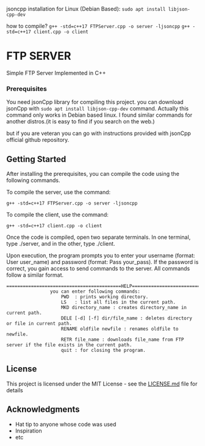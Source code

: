 


jsoncpp installation for Linux (Debian Based): ```sudo apt install libjson-cpp-dev```

how to compile?
``` g++ -std=c++17 FTPServer.cpp -o server -ljsoncpp ```
``` g++ -std=c++17 client.cpp -o client ```

# FTP SERVER

Simple FTP Server Implemented in C++

### Prerequisites

You need jsonCpp library for compiling this project. you can download jsonCpp with ```sudo apt install libjson-cpp-dev``` command. Actually this command only works in Debian based linux. I found similar commands for another distros.(it is easy to find if you search on the web.)

but if you are veteran you can go with instructions provided with jsonCpp official github repository.


## Getting Started
After installing the prerequisites, you can compile the code using the following commands.

To compile the server, use the command:
```
g++ -std=c++17 FTPServer.cpp -o server -ljsoncpp
```
To compile the client, use the command:
```
g++ -std=c++17 client.cpp -o client
```
Once the code is compiled, open two separate terminals. In one terminal, type ./server, and in the other, type ./client.

Upon execution, the program prompts you to enter your username (format: User user_name) and password (format: Pass your_pass). If the password is correct, you gain access to send commands to the server. All commands follow a similar format.

```
==========================================HELP==================================================
                you can enter following commands:
                    PWD  : prints working directory.
                    LS   : list all files in the current path.
                    MKD directory_name : creates directory_name in current path.
                    DELE [-d] [-f] dir/file_name : deletes directory or file in current path.
                    RENAME oldfile newfile : renames oldfile to newfile.
                    RETR file_name : downloads file_name from FTP server if the file exists in the current path. 
                    quit : for closing the program.

```


<!-- 
### Installing

A step by step series of examples that tell you how to get a development env running

Say what the step will be

```
Give the example
```

And repeat

```
until finished
```

End with an example of getting some data out of the system or using it for a little demo -->

<!-- ## Running the tests

Explain how to run the automated tests for this system

### Break down into end to end tests

Explain what these tests test and why

```
Give an example
```

### And coding style tests

Explain what these tests test and why

```
Give an example
```

## Deployment

Add additional notes about how to deploy this on a live system

## Built With

* [Dropwizard](http://www.dropwizard.io/1.0.2/docs/) - The web framework used
* [Maven](https://maven.apache.org/) - Dependency Management
* [ROME](https://rometools.github.io/rome/) - Used to generate RSS Feeds

## Contributing

Please read [CONTRIBUTING.md](https://gist.github.com/PurpleBooth/b24679402957c63ec426) for details on our code of conduct, and the process for submitting pull requests to us.

## Versioning

We use [SemVer](http://semver.org/) for versioning. For the versions available, see the [tags on this repository](https://github.com/your/project/tags). 

## Authors

* **Billie Thompson** - *Initial work* - [PurpleBooth](https://github.com/PurpleBooth)

See also the list of [contributors](https://github.com/your/project/contributors) who participated in this project. -->

## License

This project is licensed under the MIT License - see the [LICENSE.md](LICENSE.md) file for details

## Acknowledgments

* Hat tip to anyone whose code was used
* Inspiration
* etc
